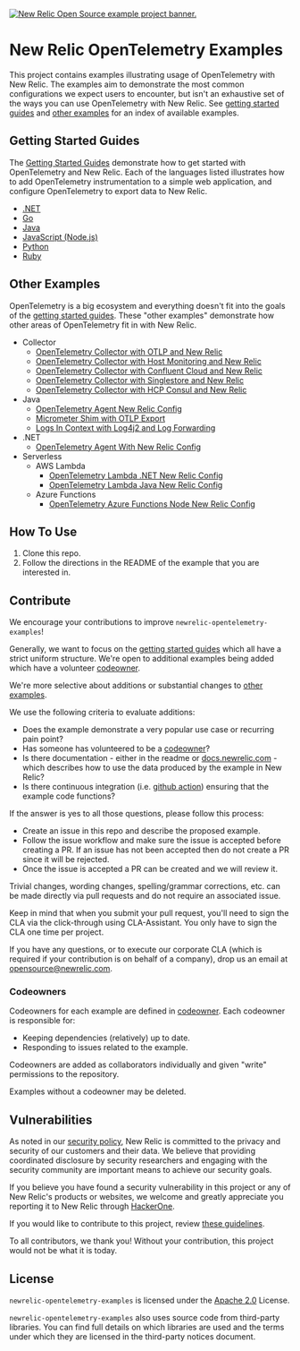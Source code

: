 <a href="https://opensource.newrelic.com/oss-category/#example-code"><picture><source media="(prefers-color-scheme: dark)" srcset="https://github.com/newrelic/opensource-website/raw/main/src/images/categories/dark/Example_Code.png"><source media="(prefers-color-scheme: light)" srcset="https://github.com/newrelic/opensource-website/raw/main/src/images/categories/Example_Code.png"><img alt="New Relic Open Source example project banner." src="https://github.com/newrelic/opensource-website/raw/main/src/images/categories/Example_Code.png"></picture></a>

# New Relic OpenTelemetry Examples

This project contains examples illustrating usage of OpenTelemetry with New Relic. The examples aim to demonstrate the most common configurations we expect users to encounter, but isn't an exhaustive set of the ways you can use OpenTelemetry with New Relic. See [getting started guides](#getting-started-guides) and [other examples](#other-examples) for an index of available examples.

## Getting Started Guides

The [Getting Started Guides](./getting-started-guides/README.md) demonstrate how to get started with OpenTelemetry and New Relic. Each of the languages listed illustrates how to add OpenTelemetry instrumentation to a simple web application, and configure OpenTelemetry to export data to New Relic.

* [.NET](./getting-started-guides/dotnet)
* [Go](./getting-started-guides/go)
* [Java](./getting-started-guides/java)
* [JavaScript (Node.js)](./getting-started-guides/javascript)
* [Python](./getting-started-guides/python)
* [Ruby](./getting-started-guides/ruby)

## Other Examples

OpenTelemetry is a big ecosystem and everything doesn't fit into the goals of the [getting started guides](#getting-started-guides). These "other examples" demonstrate how other areas of OpenTelemetry fit in with New Relic.

* Collector
  * [OpenTelemetry Collector with OTLP and New Relic](./other-examples/collector/nr-config)
  * [OpenTelemetry Collector with Host Monitoring and New Relic](./other-examples/collector/host-monitoring)
  * [OpenTelemetry Collector with Confluent Cloud and New Relic](./other-examples/collector/confluentcloud)
  * [OpenTelemetry Collector with Singlestore and New Relic](./other-examples/collector/singlestore)
  * [OpenTelemetry Collector with HCP Consul and New Relic](./other-examples/collector/hcp-consul)
* Java
  * [OpenTelemetry Agent New Relic Config](./other-examples/java/agent-nr-config)
  * [Micrometer Shim with OTLP Export](./other-examples/java/micrometer-shim)
  * [Logs In Context with Log4j2 and Log Forwarding](./other-examples/java/logs-in-context-log4j2)
* .NET
  * [OpenTelemetry Agent With New Relic Config](./other-examples/dotnet/agent-nr-config)
* Serverless
  * AWS Lambda
    * [OpenTelemetry Lambda .NET New Relic Config](./other-examples/serverless/aws-lambda/dotnet)
    * [OpenTelemetry Lambda Java New Relic Config](./other-examples/serverless/aws-lambda/java)
  * Azure Functions
    * [OpenTelemetry Azure Functions Node New Relic Config](./other-examples/serverless/azure-functions/node/http-trigger-app)

## How To Use

1. Clone this repo.
2. Follow the directions in the README of the example that you are interested in.

## Contribute

We encourage your contributions to improve `newrelic-opentelemetry-examples`!

Generally, we want to focus on the
[getting started guides](#getting-started-guides)
which all have a strict uniform structure. We're open to additional examples
being added which have a volunteer [codeowner](#codeowners).

We're more selective about additions or substantial changes to
[other examples](#other-examples).

We use the following criteria to evaluate additions:

* Does the example demonstrate a very popular use case or recurring pain point?
* Has someone has volunteered to be a [codeowner](#codeowners)?
* Is there documentation - either in the readme or
  [docs.newrelic.com](https://docs.newrelic.com/) - which describes how to use
  the data produced by the example in New Relic?
* Is there continuous integration (i.e.
  [github action](.github/workflows/pull_request.yml)) ensuring that the
  example code functions?

If the answer is yes to all those questions, please follow this process:

* Create an issue in this repo and describe the proposed example.
* Follow the issue workflow and make sure the issue is accepted before creating
  a PR. If an issue has not been accepted then do not create a PR since it will
  be rejected.
* Once the issue is accepted a PR can be created and we will review it.

Trivial changes, wording changes, spelling/grammar
corrections, etc. can be made directly via pull requests and do not require
an associated issue.

Keep in mind that when you submit your pull request, you'll need to sign the
CLA via the click-through using CLA-Assistant. You only have to sign the CLA
one time per project.

If you have any questions, or to execute our corporate CLA (which is required
if your contribution is on behalf of a company), drop us an email at
opensource@newrelic.com.

### Codeowners

Codeowners for each example are defined in [codeowner](.github/CODEOWNERS). Each codeowner is responsible for:

* Keeping dependencies (relatively) up to date.
* Responding to issues related to the example.

Codeowners are added as collaborators individually and given "write" permissions to the repository.

Examples without a codeowner may be deleted.

## Vulnerabilities

As noted in our [security policy](https://github.com/newrelic/newrelic-opentelemetry-examples/security/policy), New Relic is committed to the privacy and security of our customers and their data. We believe that providing coordinated disclosure by security researchers and engaging with the security community are important means to achieve our security goals.

If you believe you have found a security vulnerability in this project or any of New Relic's products or websites, we welcome and greatly appreciate you reporting it to New Relic through [HackerOne](https://hackerone.com/newrelic).

If you would like to contribute to this project, review [these guidelines](./CONTRIBUTING.md).

To all contributors, we thank you!  Without your contribution, this project would not be what it is today.

## License

`newrelic-opentelemetry-examples` is licensed under the [Apache 2.0](http://apache.org/licenses/LICENSE-2.0.txt) License.

`newrelic-opentelemetry-examples` also uses source code from third-party libraries. You can find full details on which libraries are used and the terms under which they are licensed in the third-party notices document.
